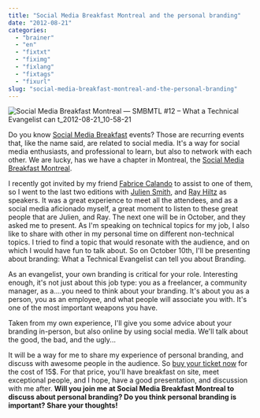 ```yaml
---
title: "Social Media Breakfast Montreal and the personal branding"
date: "2012-08-21"
categories: 
  - "brainer"
  - "en"
  - "fixtxt"
  - "fiximg"
  - "fixlang"
  - "fixtags"
  - "fixurl"
slug: "social-media-breakfast-montreal-and-the-personal-branding"
---
```


![](images/Social-Media-Breakfast-Montreal-—-SMBMTL-12-–-What-a-Technical-Evangelist-can-t_2012-08-21_10-58-21.png "Social Media Breakfast Montreal — SMBMTL #12 – What a Technical Evangelist can t_2012-08-21_10-58-21")

Do you know [Social Media Breakfast](https://www.socialmediabreakfast.com) events? Those are recurring events that, like the name said, are related to social media. It's a way for social media enthusiasts, and professional to learn, but also to network with each other. We are lucky, has we have a chapter in Montreal, the [Social Media Breakfast Montreal](https://www.socialmediabreakfast.com/montreal/).

I recently got invited by my friend [Fabrice Calando](https://fabricecalando.com/) to assist to one of them, so I went to the last two editions with [Julien Smith](http://www.inoveryourhead.net/), and [Ray Hiltz](https://newraycom.com/) as speakers. It was a great experience to meet all the attendees, and as a social media aficionado myself, a great moment to listen to these great people that are Julien, and Ray. The next one will be in October, and they asked me to present. As I'm speaking on technical topics for my job, I also like to share with other in my personal time on different non-technical topics. I tried to find a topic that would resonate with the audience, and on which I would have fun to talk about. So on October 10th, I'll be presenting about branding: What a Technical Evangelist can tell you about Branding.

As an evangelist, your own branding is critical for your role. Interesting enough, it's not just about this job type: you as a freelancer, a community manager, as a....you need to think about your branding. It's about you as a person, you as an employee, and what people will associate you with. It's one of the most important weapons you have.

Taken from my own experience, I'll give you some advice about your branding in-person, but also online by using social media. We'll talk about the good, the bad, and the ugly...

It will be a way for me to share my experience of personal branding, and discuss with awesome people in the audience. So [buy your ticket now](https://smbmontreal012-estw.eventbrite.com/) for the cost of 15$. For that price, you'll have breakfast on site, meet exceptional people, and I hope, have a good presentation, and discussion with me after. **Will you join me at Social Media Breakfast Montreal to discuss about personal branding? Do you think personal branding is important? Share your thoughts!**
